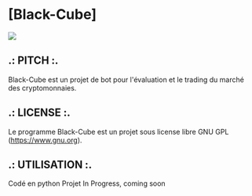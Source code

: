 # [Black-Cube]


![](https://qph.fs.quoracdn.net/main-qimg-11675a01f59a9a4aa93c8f48d988f057)


## .: PITCH :.

Black-Cube est un projet de bot pour l'évaluation et le trading du marché des cryptomonnaies.


## .: LICENSE :.

Le programme Black-Cube est un projet sous license libre GNU GPL (https://www.gnu.org).


## .: UTILISATION :.

Codé en python
Projet In Progress, coming soon

